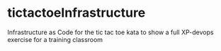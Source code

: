 # tictactoeInfrastructure
Infrastructure as Code for the tic tac toe kata to show a full XP-devops exercise for a training classroom
